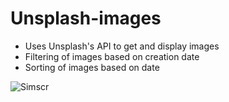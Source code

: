 
# Unsplash-images
* Uses Unsplash's API to get and display images
* Filtering of images based on creation date
* Sorting of images based on date
  
![Simscr](https://github.com/zorua14/Unsplash-images-api/assets/94368303/f05eb664-2c06-4deb-abc8-1aa8b403cedd)

